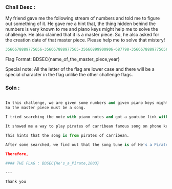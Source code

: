 ### Chall Desc :

My friend gave me the following stream of numbers and told me to figure out something of it. He gave me a hint that, the thing hidden behind the numbers is very known to me and piano keys might help me to solve the challenge. He also claimed that it is a master piece. So, he also asked for the creation date of that master piece. Please help me to solve that mistery!

```py
3566678889775656-356667888977565-35666899900906-687798-3566678889775656-3566678889775656
```

Flag Format: BDSEC{name_of_the_master_piece,year}

Special note: All the letter of the flag are lower case and there will be a special character in the flag unlike the other challenge flags.


### Soln : 

```py

In this challenge, we are given some numbers and given piano keys might help. 
So the master piece must be a song.

I tried searching the note with piano notes and got a youtube link with the same numbers.

It showed me a way to play pirates of carribean famous song on phone keypad.

This hints that the song is from pirates of carribean.

After some searched, we find out that the song tune is of He's a Pirate by Klaus Badelt and the year is 2003.

Therefore, 

#### THE FLAG : BDSEC{He's_a_Pirate,2003}

---

Thank you
